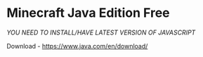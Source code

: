 # Minecraft Java Edition Free

*YOU NEED TO INSTALL/HAVE LATEST VERSION OF JAVASCRIPT*

Download - https://www.java.com/en/download/
